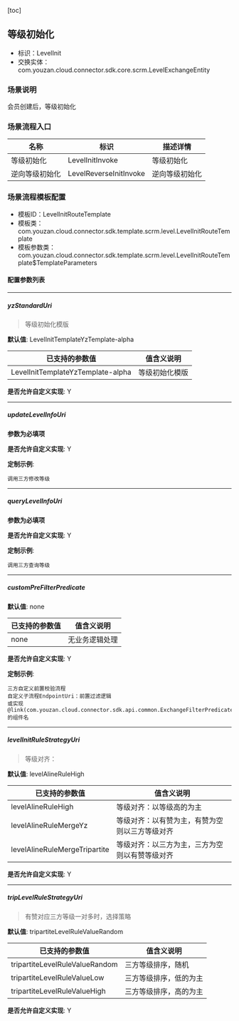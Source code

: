 [toc]

## 等级初始化
- 标识：LevelInit
- 交换实体：com.youzan.cloud.connector.sdk.core.scrm.LevelExchangeEntity
### 场景说明
会员创建后，等级初始化
### 场景流程入口

名称 | 标识 | 描述详情
---|---|---
等级初始化 | LevelInitInvoke | 等级初始化
逆向等级初始化 | LevelReverseInitInvoke | 逆向等级初始化

### 场景流程模板配置
- 模板ID：LevelInitRouteTemplate
- 模板类：com.youzan.cloud.connector.sdk.template.scrm.level.LevelInitRouteTemplate
- 模板参数类：com.youzan.cloud.connector.sdk.template.scrm.level.LevelInitRouteTemplate$TemplateParameters

#### 配置参数列表

---
##### yzStandardUri
> 等级初始化模版

**默认值**: LevelInitTemplateYzTemplate-alpha

已支持的参数值 | 值含义说明
---|---
LevelInitTemplateYzTemplate-alpha | 等级初始化模版

**是否允许自定义实现**: Y

---
##### updateLevelInfoUri
> 

**参数为必填项**


**是否允许自定义实现**: Y


**定制示例**:
```
调用三方修改等级
```
---
##### queryLevelInfoUri
> 

**参数为必填项**


**是否允许自定义实现**: Y


**定制示例**:
```
调用三方查询等级
```
---
##### customPreFilterPredicate
> 

**默认值**: none

已支持的参数值 | 值含义说明
---|---
none | 无业务逻辑处理

**是否允许自定义实现**: Y


**定制示例**:
```
三方自定义前置校验流程
自定义子流程EndpointUri：前置过滤逻辑
或实现@link(com.youzan.cloud.connector.sdk.api.common.ExchangeFilterPredicate)的组件名
```
---
##### levelInitRuleStrategyUri
> 等级对齐：

**默认值**: levelAlineRuleHigh

已支持的参数值 | 值含义说明
---|---
levelAlineRuleHigh | 等级对齐：以等级高的为主
levelAlineRuleMergeYz | 等级对齐：以有赞为主，有赞为空则以三方等级对齐
levelAlineRuleMergeTripartite | 等级对齐：以三方为主，三方为空则以有赞等级对齐

**是否允许自定义实现**: Y

---
##### tripLevelRuleStrategyUri
> 有赞对应三方等级一对多时，选择策略

**默认值**: tripartiteLevelRuleValueRandom

已支持的参数值 | 值含义说明
---|---
tripartiteLevelRuleValueRandom | 三方等级排序，随机
tripartiteLevelRuleValueLow | 三方等级排序，低的为主
tripartiteLevelRuleValueHigh | 三方等级排序，高的为主

**是否允许自定义实现**: Y


